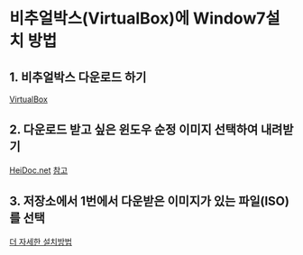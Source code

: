 # 비추얼박스(VirtualBox)에 Window7설치 방법

## 1. 비추얼박스 다운로드 하기
[VirtualBox](https://www.virtualbox.org/wiki/Downloads)

## 2. 다운로드 받고 싶은 윈도우 순정 이미지 선택하여 내려받기
[HeiDoc.net](https://heidoc.net/joomla/technology-science/microsoft/67-microsoft-windows-and-office-iso-download-tool)
[참고](https://extrememanual.net/7885)

## 3. 저장소에서 1번에서 다운받은 이미지가 있는 파일(ISO)를 선택
[더 자세한 설치방법](http://itsarang.tistory.com/10)

